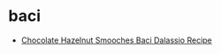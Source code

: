 # baci

 * [Chocolate Hazelnut Smooches Baci Dalassio Recipe](index/c/chocolate-hazelnut-smooches-baci-dalassio-recipe.json)
